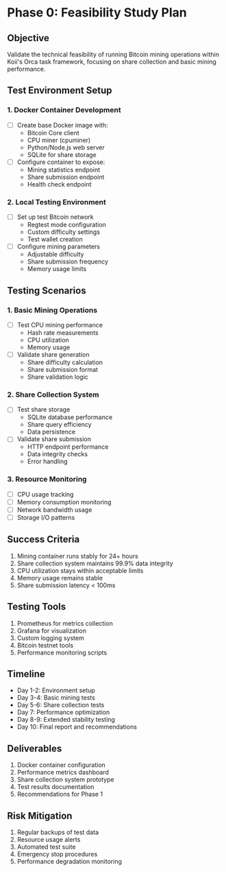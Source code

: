 # Phase 0: Feasibility Study Plan

## Objective
Validate the technical feasibility of running Bitcoin mining operations within Koii's Orca task framework, focusing on share collection and basic mining performance.

## Test Environment Setup

### 1. Docker Container Development
- [ ] Create base Docker image with:
  - Bitcoin Core client
  - CPU miner (cpuminer)
  - Python/Node.js web server
  - SQLite for share storage
- [ ] Configure container to expose:
  - Mining statistics endpoint
  - Share submission endpoint
  - Health check endpoint

### 2. Local Testing Environment
- [ ] Set up test Bitcoin network
  - Regtest mode configuration
  - Custom difficulty settings
  - Test wallet creation
- [ ] Configure mining parameters
  - Adjustable difficulty
  - Share submission frequency
  - Memory usage limits

## Testing Scenarios

### 1. Basic Mining Operations
- [ ] Test CPU mining performance
  - Hash rate measurements
  - CPU utilization
  - Memory usage
- [ ] Validate share generation
  - Share difficulty calculation
  - Share submission format
  - Share validation logic

### 2. Share Collection System
- [ ] Test share storage
  - SQLite database performance
  - Share query efficiency
  - Data persistence
- [ ] Validate share submission
  - HTTP endpoint performance
  - Data integrity checks
  - Error handling

### 3. Resource Monitoring
- [ ] CPU usage tracking
- [ ] Memory consumption monitoring
- [ ] Network bandwidth usage
- [ ] Storage I/O patterns

## Success Criteria
1. Mining container runs stably for 24+ hours
2. Share collection system maintains 99.9% data integrity
3. CPU utilization stays within acceptable limits
4. Memory usage remains stable
5. Share submission latency < 100ms

## Testing Tools
1. Prometheus for metrics collection
2. Grafana for visualization
3. Custom logging system
4. Bitcoin testnet tools
5. Performance monitoring scripts

## Timeline
- Day 1-2: Environment setup
- Day 3-4: Basic mining tests
- Day 5-6: Share collection tests
- Day 7: Performance optimization
- Day 8-9: Extended stability testing
- Day 10: Final report and recommendations

## Deliverables
1. Docker container configuration
2. Performance metrics dashboard
3. Share collection system prototype
4. Test results documentation
5. Recommendations for Phase 1

## Risk Mitigation
1. Regular backups of test data
2. Resource usage alerts
3. Automated test suite
4. Emergency stop procedures
5. Performance degradation monitoring 